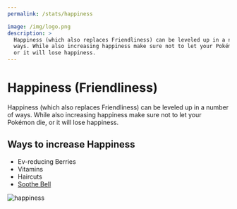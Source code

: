 ```yaml
---
permalink: /stats/happiness

image: /img/logo.png
description: >
  Happiness (which also replaces Friendliness) can be leveled up in a number of
  ways. While also increasing happiness make sure not to let your Pokémon die,
  or it will lose happiness.
---
```


# Happiness (Friendliness)

Happiness (which also replaces Friendliness) can be leveled up in a number of
ways. While also increasing happiness make sure not to let your Pokémon die, or
it will lose happiness.

## Ways to increase Happiness

* Ev-reducing Berries
* Vitamins
* Haircuts
* [Soothe Bell](/items/soothe-bell)

![happiness](https://i.imgur.com/vrplPkL.png)

